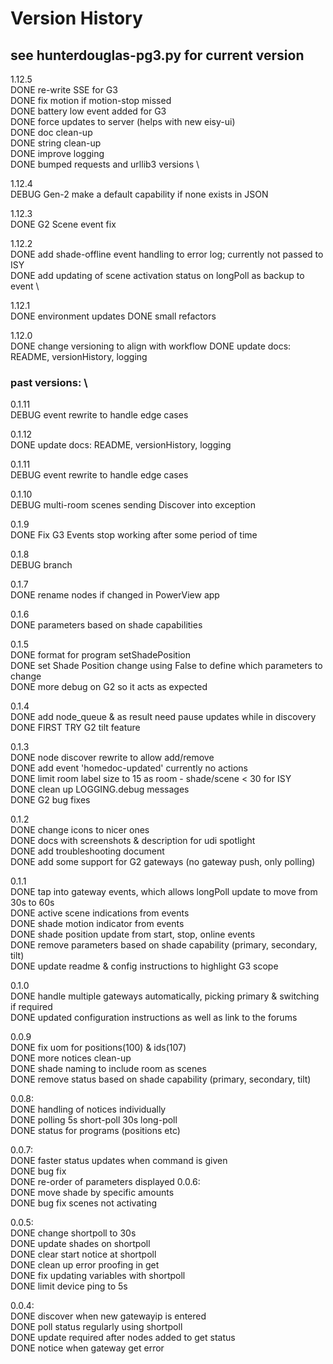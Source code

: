 # Version History

## see hunterdouglas-pg3.py for current version

1.12.5 \
DONE re-write SSE for G3 \
DONE fix motion if motion-stop missed \
DONE battery low event added for G3 \
DONE force updates to server (helps with new eisy-ui) \
DONE doc clean-up \
DONE string clean-up \
DONE improve logging \
DONE bumped requests and urllib3 versions \

1.12.4 \
DEBUG Gen-2 make a default capability if none exists in JSON

1.12.3 \
DONE G2 Scene event fix

1.12.2 \
DONE add shade-offline event handling to error log; currently not passed to
ISY \
DONE add updating of scene activation status on longPoll as backup to event \

1.12.1 \
DONE environment updates
DONE small refactors

1.12.0 \
DONE change versioning to align with workflow
DONE update docs: README, versionHistory, logging

### past versions: \

0.1.11 \
DEBUG event rewrite to handle edge cases

0.1.12 \
DONE update docs: README, versionHistory, logging

0.1.11 \
DEBUG event rewrite to handle edge cases

0.1.10 \
DEBUG multi-room scenes sending Discover into exception

0.1.9 \
DONE Fix G3 Events stop working after some period of time

0.1.8 \
DEBUG branch

0.1.7 \
DONE rename nodes if changed in PowerView app

0.1.6 \
DONE parameters based on shade capabilities

0.1.5 \
DONE format for program setShadePosition \
DONE set Shade Position change using False to define which parameters to
change \
DONE more debug on G2 so it acts as expected

0.1.4 \
DONE add node_queue & as result need pause updates while in discovery \
DONE FIRST TRY G2 tilt feature

0.1.3 \
DONE node discover rewrite to allow add/remove \
DONE add event 'homedoc-updated' currently no actions \
DONE limit room label size to 15 as room - shade/scene < 30 for ISY \
DONE clean up LOGGING.debug messages \
DONE G2 bug fixes

0.1.2 \
DONE change icons to nicer ones \
DONE docs with screenshots & description for udi spotlight \
DONE add troubleshooting document \
DONE add some support for G2 gateways (no gateway push, only polling)

0.1.1 \
DONE tap into gateway events, which allows longPoll update to move from 30s to
60s \
DONE active scene indications from events \
DONE shade motion indicator from events \
DONE shade position update from start, stop, online events \
DONE remove parameters based on shade capability (primary, secondary, tilt) \
DONE update readme & config instructions to highlight G3 scope

0.1.0 \
DONE handle multiple gateways automatically, picking primary & switching if
required \
DONE updated configuration instructions as well as link to the forums

0.0.9 \
DONE fix uom for positions(100) & ids(107) \
DONE more notices clean-up \
DONE shade naming to include room as scenes \
DONE remove status based on shade capability (primary, secondary, tilt)

0.0.8: \
DONE handling of notices individually \
DONE polling 5s short-poll 30s long-poll \
DONE status for programs (positions etc)

0.0.7: \
DONE faster status updates when command is given \
DONE bug fix \
DONE re-order of parameters displayed
0.0.6: \
DONE move shade by specific amounts \
DONE bug fix scenes not activating

0.0.5: \
DONE change shortpoll to 30s \
DONE update shades on shortpoll \
DONE clear start notice at shortpoll \
DONE clean up error proofing in get \
DONE fix updating variables with shortpoll \
DONE limit device ping to 5s

0.0.4: \
DONE discover when new gatewayip is entered \
DONE poll status regularly using shortpoll \
DONE update required after nodes added to get status \
DONE notice when gateway get error
